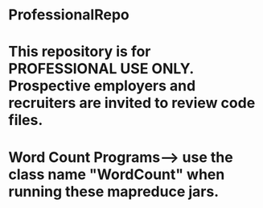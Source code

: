 # ProfessionalRepo
# This repository is for PROFESSIONAL USE ONLY.  Prospective employers and recruiters are invited to review code files.
# Word Count Programs--> use the class name "WordCount" when running these mapreduce jars.  
